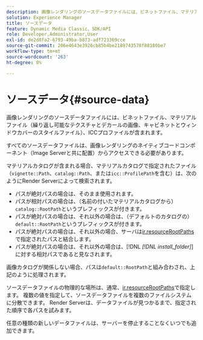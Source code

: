```yaml
---
description: 画像レンダリングのソースデータファイルには、ビネットファイル、マテリアルファイル（繰り返し可能なテクスチャとデカールの画像、キャビネットとウィンドウカバーのスタイルファイル）、ICCプロファイルが含まれます。
solution: Experience Manager
title: ソースデータ
feature: Dynamic Media Classic、SDK/API
role: Developer,Administrator,User
exl-id: de2d8fa2-6793-49ba-b873-adf723369cce
source-git-commit: 206e4643e3926cb85b4be2189743578f88180be7
workflow-type: tm+mt
source-wordcount: '263'
ht-degree: 0%

---
```


# ソースデータ{#source-data}

画像レンダリングのソースデータファイルには、ビネットファイル、マテリアルファイル（繰り返し可能なテクスチャとデカールの画像、キャビネットとウィンドウカバーのスタイルファイル）、ICCプロファイルが含まれます。

すべてのソースデータファイルは、画像レンダリングのネイティブコードコンポーネント（Image Serverと共に配置）からアクセスできる必要があります。

マテリアルカタログが含まれる場合、マテリアルカタログで指定されたファイル（`vignette::Path`、`catalog::Path`、または`icc::ProfilePath`を含む）は、次のようにRender Serverによって検索されます。

* パスが絶対パスの場合は、そのまま使用されます。
* パスが相対パスの場合は、（名前の付いたマテリアルカタログから）`catalog::RootPath`というプレフィックスが付きます。
* パスが絶対パスの場合は、それ以外の場合は、（デフォルトのカタログの）`default::RootPath`というプレフィックスが付きます。
* パスが絶対パスの場合は、それ以外の場合、サーバは[ir.resourceRootPaths](../../../../../../ir-api/server-admin/image-rendering-api-ref/c-ir-server-administration/c-ir-configuration-settings-reference/c-ir-resource-root-folders.md#concept-39a34d2239934079bb396e1bf568a9c2)で指定されたパスと結合します。
* パスが絶対パスの場合は、それ以外の場合は、[!DNL *[!DNL install_folder]*]に対する相対パスであると見なされます。

画像カタログが関係しない場合、パスは`default::RootPath`と組み合わされ、上記のように処理されます。

ソースデータファイルの物理的な場所は、通常、[ir.resourceRootPaths](../../../../../../ir-api/server-admin/image-rendering-api-ref/c-ir-server-administration/c-ir-configuration-settings-reference/c-ir-resource-root-folders.md#concept-39a34d2239934079bb396e1bf568a9c2)で指定します。 複数の値を指定して、ソースデータファイルを複数のファイルシステムに分散できます。 Render Serverは、データファイルが見つかるまで、指定された順序で各パスを試みます。

任意の種類の新しいデータファイルは、サーバーを停止することなくいつでも追加できます。
